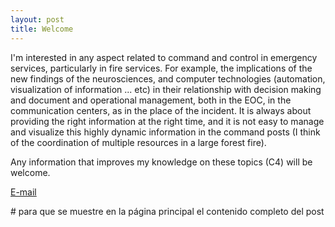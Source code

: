 ```yaml
---
layout: post
title: Welcome
---
```

I'm interested in any aspect related to command and control in emergency services, particularly in fire services. For example, the implications of the new findings of the neurosciences, and computer technologies (automation, visualization of information ... etc) in their relationship with decision making and document and operational management, both in the EOC, in the communication centers, as in the place of the incident. It is always about providing the right information at the right time, and it is not easy to manage and visualize this highly dynamic information in the command posts (I think of the coordination of multiple resources in a large forest fire).

Any information that improves my knowledge on these topics (C4) will be welcome.

[E-mail](mailto:jlredon@pm.me)

<!--excerpt--> # para que se muestre en la página principal el contenido completo del post

